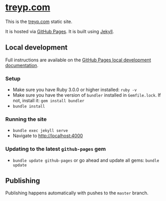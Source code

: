 # [treyp.com](https://www.treyp.com)

This is the [treyp.com](https://www.treyp.com) static site.

It is hosted via [GitHub Pages](https://pages.github.com/). It is built using [Jekyll](https://jekyllrb.com/).

## Local development

Full instructions are available on the [GitHub Pages local development documentation](https://docs.github.com/en/github/working-with-github-pages/testing-your-github-pages-site-locally-with-jekyll).

### Setup

- Make sure you have Ruby 3.0.0 or higher installed: `ruby -v`
- Make sure you have the version of `bundler` installed in `Gemfile.lock`. If not, install it: `gem install bundler`
- `bundle install`

### Running the site

- `bundle exec jekyll serve`
- Navigate to [http://localhost:4000](http://localhost:4000)

### Updating to the latest `github-pages` gem

- `bundle update github-pages` or go ahead and update all gems: `bundle update`

## Publishing

Publishing happens automatically with pushes to the `master` branch.
